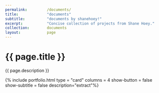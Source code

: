 ```yaml
---
permalink:         /documents/
title:             "documents"
subtitle:          "documents by shanehoey!"
excerpt:           "Concise collection of projects from Shane Hoey."
collection:        documents
layout:            page
---
```


# {{ page.title }}

{{ page.description }}

{% include portfolio.html type = "card" columns = 4 show-button = false show-subtitle = false  description="extract"%}

